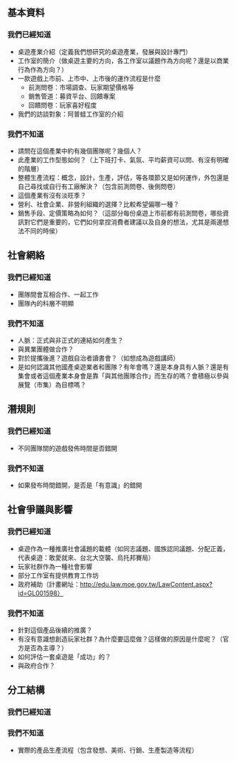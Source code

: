 ## 基本資料
### 我們已經知道
* 桌遊產業介紹（定義我們想研究的桌遊產業，發展與設計專門）
* 工作室的簡介（做桌遊主要的方向，各工作室以議題作為方向呢？還是以商業行為作為方向？）
* 一款遊戲上市前、上市中、上市後的運作流程是什麼
  * 前測問卷：市場調查、玩家期望價格等
  * 銷售管道：募資平台、回饋專案
  * 回饋問卷：玩家喜好程度
* 我們的訪談對象：阿普蛙工作室的介紹
### 我們不知道
* 請問在這個產業中約有幾個團隊呢？幾個人？
* 此產業的工作型態如何？（上下班打卡、氣氛、平均薪資可以問、有沒有明確的階層）
* 整體生產流程：概念，設計，生產，評估，等各環節又是如何運作，外包還是自己尋找或自行有工廠解決？（包含前測問卷、後側問卷）
* 這個產業有沒有淡旺季？
* 營利、社會企業、非營利組織的選擇？比較希望偏哪一種？
* 銷售手段、定價策略為如何？（這部分每份桌遊上市前都有前測問卷，哪些資訊對它們是重要的，它們如何拿捏消費者建議以及自身的想法，尤其是兩邊想法不同的時侯）
## 社會網絡
### 我們已經知道
* 團隊間會互相合作、一起工作
* 團隊內的科層不明顯
### 我們不知道
* 人脈：正式與非正式的連結如何產生？
* 與異業團體做合作？
* 對於提攜後進？遊戲自治者讀書會？（如想成為遊戲講師）
* 是如何認識其他國產桌遊業者和團隊？有年會嗎？還是本身具有人脈？還是有集會或者這個產業本身會是靠「與其他團隊合作」而生存的嗎？會積極以參與展覽（市集）為目標嗎？
## 潛規則
### 我們已經知道
* 不同團隊間的遊戲發佈時間是否錯開
### 我們不知道
* 如果發布時間錯開，是否是「有意識」的錯開
## 社會爭議與影響
### 我們已經知道
* 桌遊作為一種推廣社會議題的載體（如同志議題、國族認同議題、分配正義，代表桌遊：敢愛就來、台北大空襲、烏托邦賽局）
* 玩家社群作為一種社會影響
* 部分工作室有提供教育工作坊
* 政府補助（計畫網址：http://edu.law.moe.gov.tw/LawContent.aspx?id=GL001598）
### 我們不知道
* 針對這個產品後續的推廣？
* 有沒有意識想創造玩家社群？為什麼要這麼做？這樣做的原因是什麼呢？（官方是否為主導？）
* 如何評估一套桌遊是「成功」的？
* 與政府合作？

## 分工結構
### 我們已經知道
### 我們不知道
* 實際的產品生產流程（包含發想、美術、行銷、生產製造等流程）
